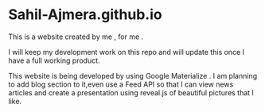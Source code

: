 # Sahil-Ajmera.github.io

This is a website created by me , for me .

I will keep my development work on this repo and will update this once I have a full working product.

This website is being developed by using Google Materialize . I am planning to add blog section to it,even use a Feed API so that I can view news articles and create a presentation using reveal.js of beautiful pictures that I like.